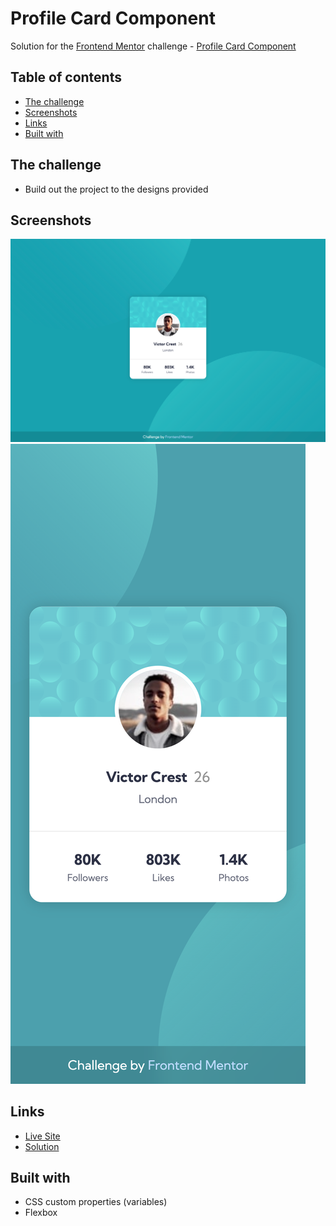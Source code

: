 # Profile Card Component

Solution for the [Frontend Mentor](https://frontendmentor.io) challenge - [Profile Card Component](https://www.frontendmentor.io/challenges/profile-card-component-cfArpWshJ)

## Table of contents

- [The challenge](#the-challenge)
- [Screenshots](#screenshots)
- [Links](#links)
- [Built with](#built-with)

## The challenge

- Build out the project to the designs provided

## Screenshots

![](./screenshots/desktop.png)
![](./screenshots/mobile.png)

## Links

- [Live Site](https://su-fm-newbie.netlify.app/profile-card-component/)
- [Solution](https://www.frontendmentor.io/solutions/profile-card-component-iPvuSspLDl)

## Built with

- CSS custom properties (variables)
- Flexbox
